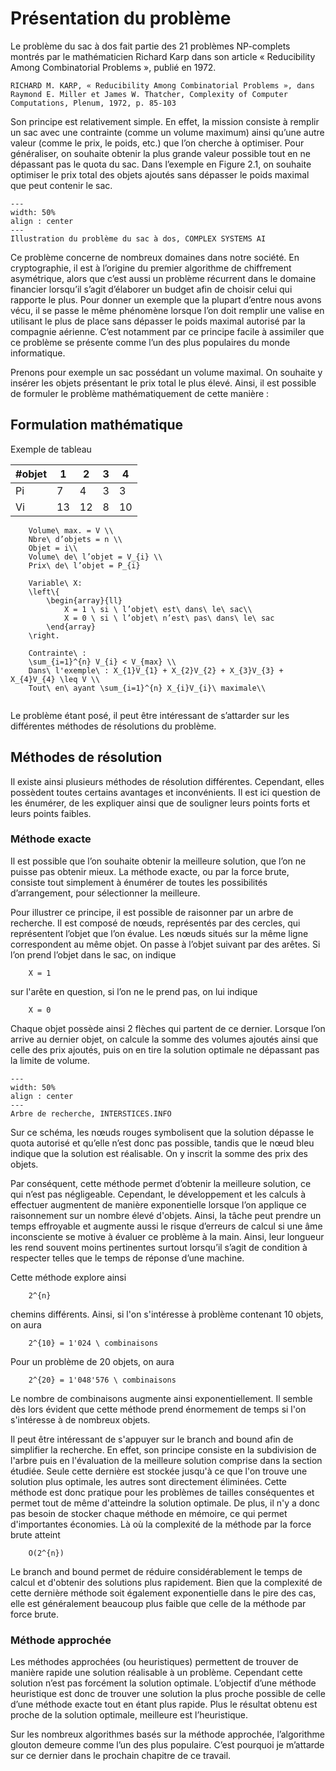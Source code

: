# Présentation du problème 

Le problème du sac à dos fait partie des 21 problèmes NP-complets montrés par le mathématicien Richard Karp dans son article « Reducibility Among Combinatorial Problems », publié en 1972.
```{bibliography} references.bib
RICHARD M. KARP, « Reducibility Among Combinatorial Problems », dans Raymond E. Miller et James W. Thatcher, Complexity of Computer Computations, Plenum, 1972, p. 85-103
``` 
Son principe est relativement simple. En effet, la mission consiste à remplir un sac avec une contrainte (comme un volume maximum) ainsi qu’une autre valeur (comme le prix, le poids, etc.) que l’on cherche à optimiser. Pour généraliser, on souhaite obtenir la plus grande valeur possible tout en ne dépassant pas le quota du sac. Dans l’exemple en Figure 2.1, on souhaite optimiser le prix total des objets ajoutés sans dépasser le poids maximal que peut contenir le sac. 

```{figure} figures/ill_pdsd.jpg
---
width: 50%
align : center
---
Illustration du problème du sac à dos, COMPLEX SYSTEMS AI
```

Ce problème concerne de nombreux domaines dans notre société. En cryptographie, il est à l’origine du premier algorithme de chiffrement asymétrique, alors que c’est aussi un problème récurrent dans le domaine financier lorsqu’il s’agit d’élaborer un budget afin de choisir celui qui rapporte le plus. Pour donner un exemple que la plupart d’entre nous avons vécu, il se passe le même phénomène lorsque l’on doit remplir une valise en utilisant le plus de place sans dépasser le poids maximal autorisé par la compagnie aérienne. C’est notamment par ce principe facile à assimiler que ce problème se présente comme l’un des plus populaires du monde informatique. 

Prenons pour exemple un sac possédant un volume maximal. On souhaite y insérer les objets présentant le prix total le plus élevé. Ainsi, il est possible de formuler le problème mathématiquement de cette manière : 

## Formulation mathématique 

Exemple de tableau 

| #objet | 1 | 2 | 3 | 4 |
| --- | --- | --- | --- | --- |
| Pi | 7 | 4 | 3 | 3 |
| Vi | 13 | 12 | 8 | 10 |


```{math}
    Volume\ max. = V \\
    Nbre\ d’objets = n \\ 
    Objet = i\\
    Volume\ de\ l’objet = V_{i} \\
    Prix\ de\ l’objet = P_{i}
```

```{math}
    Variable\ X:
    \left\{
        \begin{array}{ll}
            X = 1 \ si \ l’objet\ est\ dans\ le\ sac\\
            X = 0 \ si \ l’objet\ n’est\ pas\ dans\ le\ sac
        \end{array}
    \right.
```

```{math}
    Contrainte\ : 
    \sum_{i=1}^{n} V_{i} < V_{max} \\
    Dans\ l'exemple\ : X_{1}V_{1} + X_{2}V_{2} + X_{3}V_{3} + X_{4}V_{4} \leq V \\
    Tout\ en\ ayant \sum_{i=1}^{n} X_{i}V_{i}\ maximale\\
    
```  

Le problème étant posé, il peut être intéressant de s’attarder sur les différentes méthodes de résolutions du problème. 

## Méthodes de résolution
Il existe ainsi plusieurs méthodes de résolution différentes. Cependant, elles possèdent toutes certains avantages et inconvénients. Il est ici question de les énumérer, de les expliquer ainsi que de souligner leurs points forts et leurs points faibles. 
### Méthode exacte
Il est possible que l’on souhaite obtenir la meilleure solution, que l’on ne puisse pas obtenir mieux. La méthode exacte, ou par la force brute, consiste tout simplement à énumérer de toutes les possibilités d’arrangement, pour sélectionner la meilleure. 

Pour illustrer ce principe, il est possible de raisonner par un arbre de recherche. Il est composé de nœuds, représentés par des cercles, qui représentent l’objet que l’on évalue. Les nœuds situés sur la même ligne correspondent au même objet. On passe à l’objet suivant par des arêtes. Si l’on prend l’objet dans le sac, on indique 
```{math}
    X = 1
```
sur l'arête en question, si l’on ne le prend pas, on lui indique 
```{math}
    X = 0
```
Chaque objet possède ainsi 2 flèches qui partent de ce dernier. Lorsque l’on arrive au dernier objet, on calcule la somme des volumes ajoutés ainsi que celle des prix ajoutés, puis on en tire la solution optimale ne dépassant pas la limite de volume. 
```{figure} figures/arbre_rech.jpg
---
width: 50%
align : center
---
Arbre de recherche, INTERSTICES.INFO
```

Sur ce schéma, les nœuds rouges symbolisent que la solution dépasse le quota autorisé et qu’elle n’est donc pas possible, tandis que le nœud bleu indique que la solution est réalisable. On y inscrit la somme des prix des objets. 

Par conséquent, cette méthode permet d’obtenir la meilleure solution, ce qui n’est pas négligeable. Cependant, le développement et les calculs à effectuer augmentent de manière exponentielle lorsque l’on applique ce raisonnement sur un nombre élevé d'objets. Ainsi, la tâche peut prendre un temps effroyable et augmente aussi le risque d’erreurs de calcul si une âme inconsciente se motive à évaluer ce problème à la main. Ainsi, leur longueur les rend souvent moins pertinentes surtout lorsqu’il s’agit de condition à respecter telles que le temps de réponse d’une machine. 

Cette méthode explore ainsi
```{math}
    2^{n}
```
chemins différents. Ainsi, si l'on s'intéresse à problème contenant 10 objets, on aura 
```{math}
    2^{10} = 1'024 \ combinaisons
```
Pour un problème de 20 objets, on aura 
```{math}
    2^{20} = 1'048'576 \ combinaisons
```
Le nombre de combinaisons augmente ainsi exponentiellement. Il semble dès lors évident que cette méthode prend énormement de temps si l'on s'intéresse à de nombreux objets.

Il peut être intéressant de s'appuyer sur le branch and bound afin de simplifier la recherche. En effet, son principe consiste en la subdivision de l'arbre puis en l'évaluation de la meilleure solution comprise dans la section étudiée. Seule cette dernière est stockée jusqu'à ce que l'on trouve une solution plus optimale, les autres sont directement éliminées. Cette méthode est donc pratique pour les problèmes de tailles conséquentes et permet tout de même d'atteindre la solution optimale. De plus, il n'y a donc pas besoin de stocker chaque méthode en mémoire, ce qui permet d'importantes économies. Là où la complexité de la méthode par la force brute atteint
```{math}
    O(2^{n})
```
Le branch and bound permet de réduire considérablement le temps de calcul et d'obtenir des solutions plus rapidement. Bien que la complexité de cette dernière méthode soit également exponentielle dans le pire des cas, elle est généralement beaucoup plus faible que celle de la méthode par force brute.
### Méthode approchée 
Les méthodes approchées (ou heuristiques) permettent de trouver de manière rapide une solution réalisable à un problème. Cependant cette solution n’est pas forcément la solution optimale.
L’objectif d’une méthode heuristique est donc de trouver une solution la plus proche possible de celle d’une
méthode exacte tout en étant plus rapide. Plus le résultat obtenu est proche de la solution optimale,
meilleure est l’heuristique.

Sur les nombreux algorithmes basés sur la méthode approchée, l’algorithme glouton demeure comme l’un des plus populaire. C’est pourquoi je m’attarde sur ce dernier dans le prochain chapitre de ce travail. 